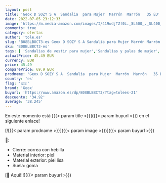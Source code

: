 ```yaml
---
layout: post
title: 'Geox D SOZY S A  Sandalia  para Mujer  Marrón  Marrón   35 EU'
date: 2022-07-05 23:12:33
image: 'https://m.media-amazon.com/images/I/419wdjTZf0L._SL500_._SL400_.jpg'
comments: true
category: ofertas
author: 'tole.es'
slug: 'B08BLB8CT3-es Geox D SOZY S A Sandalia para Mujer Marrón Marrón 35 EU'
sku: 'B08BLB8CT3-es'
tags: [ 'Sandalias de vestir para mujer','Sandalias y palas de mujer','Zapatos','Zapatos para mujer','Zapatos y complementos','geox','sandalia','🇪🇸', ]
actualPrice: 45.49 EUR
currency: EUR
price: 45.49
comparePrice: 69.9 EUR
prodname: 'Geox D SOZY S A  Sandalia  para Mujer  Marrón  Marrón   35 EU'
country: 'es'
flag: '🇪🇸'
brand: 'Geox'
buyurl: 'https://www.amazon.es/dp/B08BLB8CT3/?tag=tolees-21'
descuento: '34.92'
average: '38.245'
---
```


En este momento está [{{< param title >}}]({{< param buyurl >}}) en el siguiente enlace!

[![{{< param prodname >}}]({{< param image >}})]({{< param buyurl >}})

🔎:

- Cierre: correa con hebilla
- Material interior: piel
- Material exterior: piel lisa
- Suela: goma

[🛒 Aquí!!!]({{< param buyurl >}})
